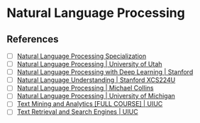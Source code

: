 # Natural Language Processing

## References

- [ ] [Natural Language Processing Specialization](https://www.coursera.org/specializations/natural-language-processing)
- [ ] [Natural Language Processing | University of Utah](https://www.youtube.com/playlist?list=PLbuogVdPnkCrPZ4Vc-GRnk730SLhC1L43)
- [ ] [Natural Language Processing with Deep Learning | Stanford](https://www.youtube.com/playlist?list=PLoROMvodv4rMFqRtEuo6SGjY4XbRIVRd4)
- [ ] [Natural Language Understanding | Stanford XCS224U](https://www.youtube.com/playlist?list=PLoROMvodv4rOwvldxftJTmoR3kRcWkJBp)
- [ ] [Natural Language Processing | Michael Collins](https://www.youtube.com/playlist?list=PLA212ij5XG8OTDRl8IWFiJgHR9Ve2k9pv)
- [ ] [Natural Language Processing | University of Michigan](https://www.youtube.com/playlist?list=PLLssT5z_DsK8BdawOVCCaTCO99Ya58ryR)
- [ ] [Text Mining and Analytics [FULL COURSE] | UIUC](https://www.youtube.com/playlist?list=PLLssT5z_DsK8Xwnh_0bjN4KNT81bekvtt)
- [ ] [Text Retrieval and Search Engines | UIUC](https://www.youtube.com/playlist?list=PLLssT5z_DsK8Jk8mpFc_RPzn2obhotfDO)